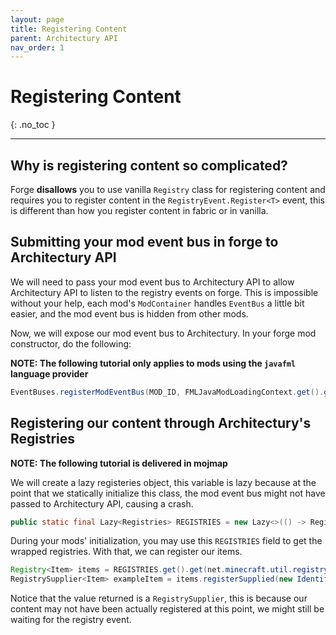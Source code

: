```yaml
---
layout: page
title: Registering Content
parent: Architectury API
nav_order: 1
---
```


# Registering Content
{: .no_toc }

---

## Why is registering content so complicated?
Forge **disallows** you to use vanilla `Registry` class for registering content and requires you to register content in the `RegistryEvent.Register<T>` event, this is different than how you register content in fabric or in vanilla.

## Submitting your mod event bus in forge to Architectury API

We will need to pass your mod event bus to Architectury API to allow Architectury API to listen to the registry events on forge. This is impossible without your help, each mod's `ModContainer` handles `EventBus` a little bit easier, and the mod event bus is hidden from other mods.

Now, we will expose our mod event bus to Architectury. In your forge mod constructor, do the following:

**NOTE: The following tutorial only applies to mods using the `javafml` language provider**

```java
EventBuses.registerModEventBus(MOD_ID, FMLJavaModLoadingContext.get().getModEventBus());
```

## Registering our content through Architectury's Registries
**NOTE: The following tutorial is delivered in mojmap**

We will create a lazy registeries object, this variable is lazy because at the point that we statically initialize this class, the mod event bus might not have passed to Architectury API, causing a crash.

```java
public static final Lazy<Registries> REGISTRIES = new Lazy<>(() -> Registries.get(MOD_ID));
```

During your mods' initialization, you may use this `REGISTRIES` field to get the wrapped registries. With that, we can register our items.
```java
Registry<Item> items = REGISTRIES.get().get(net.minecraft.util.registry.Registry.ITEM_KEY);
RegistrySupplier<Item> exampleItem = items.registerSupplied(new Identifier(MOD_ID, "example_item"), () -> new Item(new Item.Settings()));
```

Notice that the value returned is a `RegistrySupplier`, this is because our content may not have been actually registered at this point, we might still be waiting for the registry event.